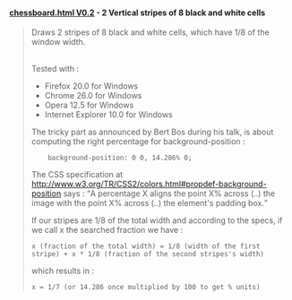 #### [chessboard.html V0.2](http://dmolinarius.github.io/www2013-css-challenge/V0.2/chessboard.html) - 2 Vertical stripes of 8 black and white cells
<blockquote>
Draws 2 stripes of 8 black and white cells, which have 1/8 of the window width.<br/><br/>

Tested with :
- Firefox 20.0 for Windows
- Chrome 26.0 for Windows
- Opera 12.5 for Windows
- Internet Explorer 10.0 for Windows

The tricky part as announced by Bert Bos during his talk, is about computing the right percentage for background-position :
```
    background-position: 0 0, 14.286% 0;
```

The CSS specification at http://www.w3.org/TR/CSS2/colors.html#propdef-background-position says : 
<q>A percentage X aligns the point X% across (..) the image with the point X% across (..) the element's padding box.</q>

If our stripes are 1/8 of the total width and according to the specs, if we call x
the searched fraction we have :
```
x (fraction of the total width) = 1/8 (width of the first stripe) + x * 1/8 (fraction of the second stripes's width)
```
  
which results in :
```
x = 1/7 (or 14.286 once multiplied by 100 to get % units)
```
</blockquote>
